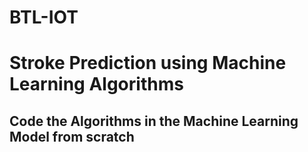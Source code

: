 # BTL-IOT

# Stroke Prediction using Machine Learning Algorithms 

## Code the Algorithms in the Machine Learning Model from scratch
